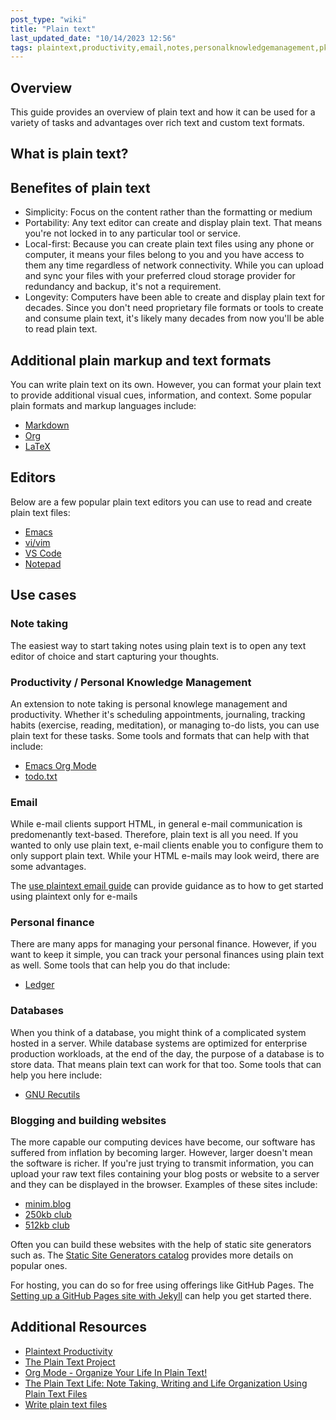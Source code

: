 ```yaml
---
post_type: "wiki" 
title: "Plain text"
last_updated_date: "10/14/2023 12:56"
tags: plaintext,productivity,email,notes,personalknowledgemanagement,pkm,wiki,calendar,finance,tools,databases,writing
---
```


## Overview

This guide provides an overview of plain text and how it can be used for a variety of tasks and advantages over rich text and custom text formats.

## What is plain text?

## Benefites of plain text

- Simplicity: Focus on the content rather than the formatting or medium
- Portability: Any text editor can create and display plain text. That means you're not locked in to any particular tool or service. 
- Local-first: Because you can create plain text files using any phone or computer, it means your files belong to you and you have access to them any time regardless of network connectivity. While you can upload and sync your files with your preferred cloud storage provider for redundancy and backup, it's not a requirement. 
- Longevity: Computers have been able to create and display plain text for decades. Since you don't need proprietary file formats or tools to create and consume plain text, it's likely many decades from now you'll be able to read plain text. 
 
## Additional plain markup and text formats 

You can write plain text on its own. However, you can format your plain text to provide additional visual cues, information, and context. Some popular plain formats and markup languages include: 

- [Markdown](https://daringfireball.net/projects/markdown/)
- [Org](https://orgmode.org/worg/org-syntax.html)
- [LaTeX](https://www.latex-project.org/)

## Editors

Below are a few popular plain text editors you can use to read and create plain text files:

- [Emacs](https://www.gnu.org/software/emacs/)
- [vi/vim](https://www.vim.org/)
- [VS Code](https://code.visualstudio.com/)
- [Notepad](https://apps.microsoft.com/detail/9msmlrh6lzf3?hl=en-us&gl=US)

## Use cases

### Note taking

The easiest way to start taking notes using plain text is to open any text editor of choice and start capturing your thoughts.

### Productivity / Personal Knowledge Management

An extension to note taking is personal knowlege management and productivity. Whether it's scheduling appointments, journaling, tracking habits (exercise, reading, meditation), or managing to-do lists, you can use plain text for these tasks. Some tools and formats that can help with that include:

- [Emacs Org Mode](https://orgmode.org/)
- [todo.txt](http://todotxt.org/)

### Email

While e-mail clients support HTML, in general e-mail communication is predomenantly text-based. Therefore, plain text is all you need. If you wanted to only use plain text, e-mail clients enable you to configure them to only support plain text. While your HTML e-mails may look weird, there are some advantages. 

The [use plaintext email guide](https://useplaintext.email/) can provide guidance as to how to get started using plaintext only for e-mails

### Personal finance 

There are many apps for managing your personal finance. However, if you want to keep it simple, you can track your personal finances using plain text as well. Some tools that can help you do that include:

- [Ledger](https://ledger-cli.org/)

### Databases

When you think of a database, you might think of a complicated system hosted in a server. While database systems are optimized for enterprise production workloads, at the end of the day, the purpose of a database is to store data. That means plain text can work for that too. Some tools that can help you here include:

- [GNU Recutils](https://www.gnu.org/software/recutils/)

### Blogging and building websites

The more capable our computing devices have become, our software has suffered from inflation by becoming larger. However, larger doesn't mean the software is richer. If you're just trying to transmit information, you can upload your raw text files containing your blog posts or website to a server and they can be displayed in the browser. Examples of these sites include:

- [minim.blog](https://minim.blog/)
- [250kb club](https://250kb.club/)
- [512kb club](https://512kb.club/)

Often you can build these websites with the help of static site generators such as. The [Static Site Generators catalog](https://jamstack.org/generators/) provides more details on popular ones.

For hosting, you can do so for free using offerings like GitHub Pages. The [Setting up a GitHub Pages site with Jekyll](https://docs.github.com/en/pages/setting-up-a-github-pages-site-with-jekyll) can help you get started there. 

## Additional Resources

- [Plaintext Productivity](https://plaintext-productivity.net)
- [The Plain Text Project](https://plaintextproject.online/articles.html)
- [Org Mode - Organize Your Life In Plain Text!](http://doc.norang.ca/org-mode.html)
- [The Plain Text Life: Note Taking, Writing and Life Organization Using Plain Text Files](http://www.markwk.com/plain-text-life.html)
- [Write plain text files](https://sive.rs/plaintext)